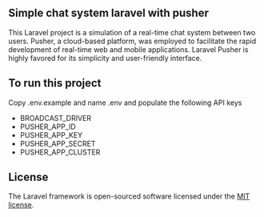 ## Simple chat system laravel with pusher

This Laravel project is a simulation of a real-time chat system between two users. Pusher, a cloud-based platform, was employed to facilitate the rapid development of real-time web and mobile applications. Laravel Pusher is highly favored for its simplicity and user-friendly interface.

## To run this project 

Copy .env.example and name .env and populate the following API keys

- BROADCAST_DRIVER
- PUSHER_APP_ID
- PUSHER_APP_KEY
- PUSHER_APP_SECRET
- PUSHER_APP_CLUSTER

## License

The Laravel framework is open-sourced software licensed under the [MIT license](https://opensource.org/licenses/MIT).

